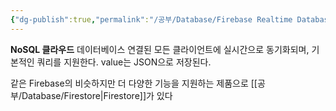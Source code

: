 ```yaml
---
{"dg-publish":true,"permalink":"/공부/Database/Firebase Realtime Database/","dgPassFrontmatter":true}
---
```


**NoSQL 클라우드** 데이터베이스
연결된 모든 클라이언트에 실시간으로 동기화되며, 기본적인 쿼리를 지원한다. value는 JSON으로 저장된다.

같은 Firebase의 비슷하지만 더 다양한 기능을 지원하는 제품으로 [[공부/Database/Firestore\|Firestore]]가 있다